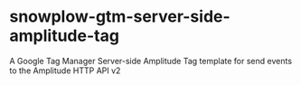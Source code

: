 # snowplow-gtm-server-side-amplitude-tag
A Google Tag Manager Server-side Amplitude Tag template for send events to the Amplitude HTTP API v2
